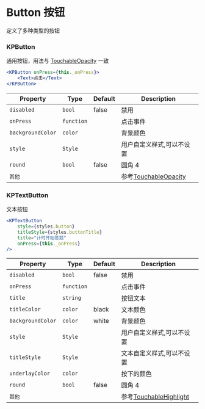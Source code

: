 # Button 按钮

定义了多种类型的按钮

### KPButton  
  
通用按钮，用法与 [TouchableOpacity](https://reactnative.cn/docs/0.56/touchableopacity/) 一致
  
```jsx
<KPButton onPress={this._onPress}>
    <Text>点击</Text>
</KPButton>
```
  
  
  
| Property | Type    | Default | Description               |
| -------- | ------- | ------- | ------------------------- |
| `disabled`   | `bool`  | false   | 禁用          |
| `onPress`  | `function` |         | 点击事件 |
| `backgroundColor`  | `color` |         | 背景颜色 |
| `style`  | `Style` |         | 用户自定义样式,可以不设置 |
| `round`  | `bool` |    false     | 圆角 4 |
| `其他`  |  |         | 参考[TouchableOpacity](https://reactnative.cn/docs/0.56/touchableopacity/) |

  
  

### KPTextButton  
  
文本按钮

```jsx
<KPTextButton
    style={styles.button}
    titleStyle={styles.buttonTitle}
    title="计时开始答题"
    onPress={this._onPress}
/>
```
  
| Property | Type    | Default | Description               |
| -------- | ------- | ------- | ------------------------- |
| `disabled`   | `bool`  | false   | 禁用          |
| `onPress`  | `function` |         | 点击事件 |
| `title`  | `string` |         | 按钮文本 |
| `titleColor`  | `color` |    black     | 文本颜色 |
| `backgroundColor`  | `color` |     white    | 背景颜色 |
| `style`  | `Style` |         | 用户自定义样式,可以不设置 |
| `titleStyle`  | `Style` |         | 文本自定义样式,可以不设置 |
| `underlayColor`  | `color` |         | 按下的颜色 |
| `round`  | `bool` |    false     | 圆角 4 |
| `其他`  |  |         | 参考[TouchableHighlight](https://reactnative.cn/docs/0.56/touchablehighlight/) |
  